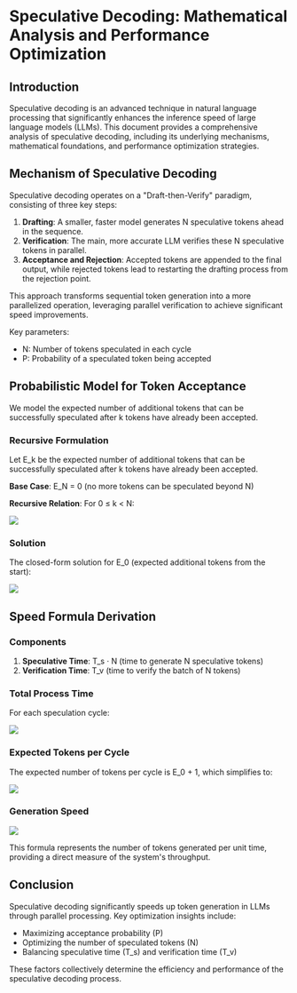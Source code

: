 # Speculative Decoding: Mathematical Analysis and Performance Optimization

## Introduction

Speculative decoding is an advanced technique in natural language processing that significantly enhances the inference speed of large language models (LLMs). This document provides a comprehensive analysis of speculative decoding, including its underlying mechanisms, mathematical foundations, and performance optimization strategies.

## Mechanism of Speculative Decoding

Speculative decoding operates on a "Draft-then-Verify" paradigm, consisting of three key steps:

1. **Drafting**: A smaller, faster model generates N speculative tokens ahead in the sequence.
2. **Verification**: The main, more accurate LLM verifies these N speculative tokens in parallel.
3. **Acceptance and Rejection**: Accepted tokens are appended to the final output, while rejected tokens lead to restarting the drafting process from the rejection point.

This approach transforms sequential token generation into a more parallelized operation, leveraging parallel verification to achieve significant speed improvements.

Key parameters:
- N: Number of tokens speculated in each cycle
- P: Probability of a speculated token being accepted

## Probabilistic Model for Token Acceptance

We model the expected number of additional tokens that can be successfully speculated after k tokens have already been accepted.

### Recursive Formulation

Let E_k be the expected number of additional tokens that can be successfully speculated after k tokens have already been accepted.

**Base Case**: E_N = 0 (no more tokens can be speculated beyond N)

**Recursive Relation**: For 0 ≤ k < N:

<img src="https://latex.codecogs.com/svg.latex?E_k%20=%20P(1%20+%20E_{k+1})" />

### Solution

The closed-form solution for E_0 (expected additional tokens from the start):

<img src="https://latex.codecogs.com/svg.latex?E_0%20=%20P%20\frac{1-P^N}{1-P}" />

## Speed Formula Derivation

### Components

1. **Speculative Time**: T_s · N (time to generate N speculative tokens)
2. **Verification Time**: T_v (time to verify the batch of N tokens)

### Total Process Time

For each speculation cycle:

<img src="https://latex.codecogs.com/svg.latex?T_{total}%20=%20T_s%20\cdot%20N%20+%20T_v" />

### Expected Tokens per Cycle

The expected number of tokens per cycle is E_0 + 1, which simplifies to:

<img src="https://latex.codecogs.com/svg.latex?E_{tokens}%20=%20\frac{1-P^{N+1}}{1-P}" />

### Generation Speed

<img src="https://latex.codecogs.com/svg.latex?\text{Generation%20Speed}%20=%20\frac{1%20-%20P^{N+1}}{(T_s%20\cdot%20N%20+%20T_v)%20\cdot%20(1-P)}" />

This formula represents the number of tokens generated per unit time, providing a direct measure of the system's throughput.

## Conclusion

Speculative decoding significantly speeds up token generation in LLMs through parallel processing. Key optimization insights include:

- Maximizing acceptance probability (P)
- Optimizing the number of speculated tokens (N)
- Balancing speculative time (T_s) and verification time (T_v)

These factors collectively determine the efficiency and performance of the speculative decoding process.
